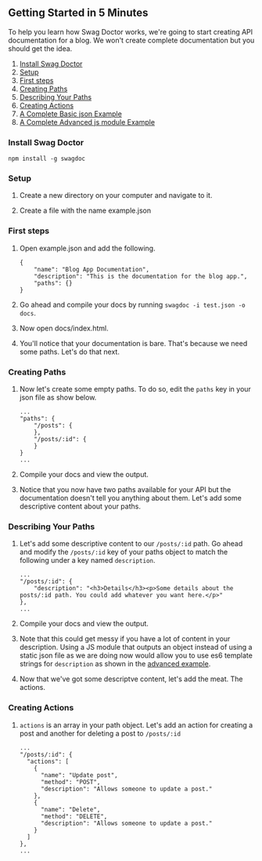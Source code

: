 ## Getting Started in 5 Minutes

To help you learn how Swag Doctor works, we're going to start creating API documentation for a blog. We won't create complete documentation but you should get the idea.

1. [Install Swag Doctor](#install-swagdoc)
1. [Setup](#setup)
1. [First steps](#first-steps)
1. [Creating Paths](#creating-paths)
1. [Describing Your Paths](#describing-your-paths)
1. [Creating Actions](#creating-actions)
1. [A Complete Basic json Example](./examples/basic.json) 
1. [A Complete Advanced js module Example](./examples/advanced.js) 

### <a name="install-swagdoc">Install Swag Doctor</a>
	npm install -g swagdoc

### <a name="setup">Setup</a>
1. Create a new directory on your computer and navigate to it.

2. Create a file with the name example.json

### <a name="first-steps">First steps</a>

1. Open example.json and add the following.

	```
	{
		"name": "Blog App Documentation",
		"description": "This is the documentation for the blog app.",
		"paths": {}
	}
	```
	
2. Go ahead and compile your docs by running `swagdoc -i test.json -o docs`.

3. Now open docs/index.html.

4. You'll notice that your documentation is bare. That's because we need some paths. Let's do that next.

### <a name="creating-paths">Creating Paths</a>

1. Now let's create some empty paths. To do so, edit the ```paths``` key in your json file as show below.

	```
	...
	"paths": {
		"/posts": {
		},
	    "/posts/:id": {
		}
	}
	...
	```
2. Compile your docs and view the output.
3. Notice that you now have two paths available for your API but the documentation doesn't tell you anything about them. Let's add some descriptive content about your paths.

### <a name="describing-your-paths">Describing Your Paths</a>
1. Let's add some descriptive content to our ```/posts/:id``` path. Go ahead and modify the ```/posts/:id``` key of your paths object to match the following under a key named ```description```.

	```
	...
	"/posts/:id": {
		"description": "<h3>Details</h3><p>Some details about the posts/:id path. You could add whatever you want here.</p>"
	},
	...
	```
	
2. Compile your docs and view the output.
3. Note that this could get messy if you have a lot of content in your description. Using a JS module that outputs an object instead of using a static json file as we are doing now would allow you to use es6 template strings for ```description``` as shown in the [advanced example](./examples/advanced.js).
4. Now that we've got some descriptve content, let's add the meat. The actions.

### <a name="creating-actions">Creating Actions</a>
1. ```actions``` is an array in your path object. Let's add an action for creating a post and another for deleting a post to ```/posts/:id```

	```
	...
	"/posts/:id": {
      "actions": [
        {
          "name": "Update post",
          "method": "POST",
          "description": "Allows someone to update a post."
        },
        {
          "name": "Delete",
          "method": "DELETE",
          "description": "Allows someone to update a post."
        }
      ]
	},
	...
